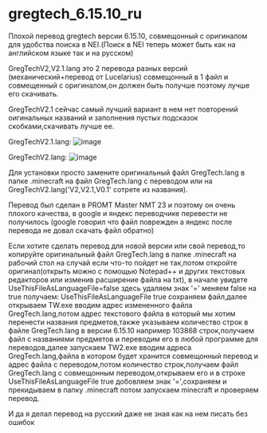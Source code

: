 # gregtech_6.15.10_ru
Плохой перевод gregtech версии 6.15.10, совмещонный с оригиналом для удобства поиска в NEI.(Поиск в NEI теперь может быть как на английском языке так и на русском)

GregTechV2,V2.1.lang это 2 перевода разных версий (механический+перевод от Lucelarius) совмещонный в 1 файл и совмещенный с оригиналом,он должен быть получше поэтому лучше его скачивать.

GregTechV2.1 сейчас самый лучший вариант в нем нет повторений оигинальных названий и заполнения пустых подсказок скобками,скачивать лучше ее.

GregTechV2.1.lang:
![image](https://user-images.githubusercontent.com/123076850/213664652-68ed4cfa-40b7-43fe-8c75-df8ca5e9c820.png)


GregTechV2.lang:
![image](https://user-images.githubusercontent.com/123076850/213554880-7b7a6fb8-43f0-4fb6-ae40-aaac3cbc9f21.png)


Для установки просто замените оригинальный файл GregTech.lang в папке .minecraft на файл GregTech.lang с переводом или на GregTechV2.lang('V2,V2.1,V0.1' сотрете из названия).

Перевод был сделан в PROMT Master NMT 23 и поэтому он очень плохого качества, в google и яндекс переводчике перевести не получилось (google говорил что файл поврежден а яндекс после перевода не довал скачать файл обратно)

Если хотите сделать перевод для новой версии или свой перевод,то копируйте оригинальный файл GregTech.lang в папке .minecraft на рабочий стол на случай если что-то пойдет не так,потом откройте оригинал(открыть можно с помощью Notepad++ и других текстовых редакторов или изменив расширение файла на txt), в начале увидете UseThisFileAsLanguageFile=false здесь удаляем знак '=' меняем false на true получаем: UseThisFileAsLanguageFile true сохраняем файл,далее открываем TW.exe вводим адрес измененного файла GregTech.lang,потом адрес текстового файла в который мы хотим перенести названия предметов,также указываем количество строк в файле GregTech.lang в версии 6.15.10 например 103868 строк,получаем файл с названиями предметов и переводим его в любой программе для переводов,далее запускаем TW2.exe вводим адреса GregTech.lang,файла в котором будет хранится совмещонный перевод и адрес файла с переводом,потом количество строк,получаем файл GregTech.lang с совмещонным переводом,открываем его и в строке UseThisFileAsLanguageFile true добовляем знак '=',сохраняем и прекидываем в папку .minecraft потом запускаем minecraft и проверяем перевод.

И да я делал перевод на русский даже не зная как на нем писать без ошибок
